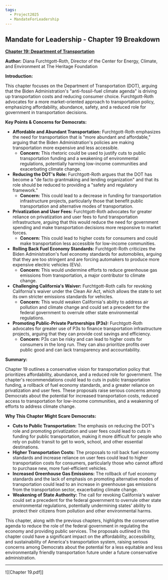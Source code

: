 ```yaml
---
tags:
  - Project2025
  - MandateForLeadership
---
```

## Mandate for Leadership - Chapter 19 Breakdown

**[Chapter 19: Department of Transportation](../../Documents/Project_2025_Chapters/Chapter_19.pdf)**

**Author:** Diana Furchtgott-Roth, Director of the Center for Energy, Climate, and Environment at The Heritage Foundation

**Introduction:**

This chapter focuses on the Department of Transportation (DOT), arguing that the Biden Administration's "anti-fossil-fuel climate agenda" is driving up transportation costs and reducing consumer choice. Furchtgott-Roth advocates for a more market-oriented approach to transportation policy, emphasizing affordability, abundance, safety, and a reduced role for government in transportation decisions.

**Key Points & Concerns for Democrats:**

* **Affordable and Abundant Transportation:** Furchtgott-Roth emphasizes the need for transportation that is "more abundant and affordable," arguing that the Biden Administration's policies are making transportation more expensive and less accessible.
    * **Concern:** This rhetoric could be used to justify cuts to public transportation funding and a weakening of environmental regulations, potentially harming low-income communities and exacerbating climate change.
* **Reducing the DOT's Role:** Furchtgott-Roth argues that the DOT has become a "de facto grantmaking and lending organization" and that its role should be reduced to providing a "safety and regulatory framework."
    * **Concern:** This could lead to a decrease in funding for transportation infrastructure projects, particularly those that benefit public transportation and alternative modes of transportation.
* **Privatization and User Fees:** Furchtgott-Roth advocates for greater reliance on privatization and user fees to fund transportation infrastructure, arguing that this would reduce the need for government spending and make transportation decisions more responsive to market forces.
    * **Concern:** This could lead to higher costs for consumers and could make transportation less accessible for low-income communities.
* **Rolling Back Fuel Economy Standards:** Furchtgott-Roth criticizes the Biden Administration's fuel economy standards for automobiles, arguing that they are too stringent and are forcing automakers to produce more expensive electric vehicles (EVs).
    * **Concern:** This would undermine efforts to reduce greenhouse gas emissions from transportation, a major contributor to climate change.
* **Challenging California's Waiver:** Furchtgott-Roth calls for revoking California's waiver under the Clean Air Act, which allows the state to set its own stricter emissions standards for vehicles.
    * **Concern:** This would weaken California's ability to address air pollution and climate change and could set a precedent for the federal government to overrule other state environmental regulations.
* **Promoting Public-Private Partnerships (P3s):** Furchtgott-Roth advocates for greater use of P3s to finance transportation infrastructure projects, arguing that they can provide cost savings and efficiency.
    * **Concern:** P3s can be risky and can lead to higher costs for consumers in the long run. They can also prioritize profits over public good and can lack transparency and accountability.

**Summary:**

Chapter 19 outlines a conservative vision for transportation policy that prioritizes affordability, abundance, and a reduced role for government. The chapter's recommendations could lead to cuts in public transportation funding, a rollback of fuel economy standards, and a greater reliance on privatization and user fees. These proposals raise serious concerns among Democrats about the potential for increased transportation costs, reduced access to transportation for low-income communities, and a weakening of efforts to address climate change.

**Why This Chapter Might Scare Democrats:**

* **Cuts to Public Transportation:** The emphasis on reducing the DOT's role and promoting privatization and user fees could lead to cuts in funding for public transportation, making it more difficult for people who rely on public transit to get to work, school, and other essential destinations.
* **Higher Transportation Costs:** The proposals to roll back fuel economy standards and increase reliance on user fees could lead to higher transportation costs for consumers, particularly those who cannot afford to purchase new, more fuel-efficient vehicles.
* **Increased Greenhouse Gas Emissions:** The rollback of fuel economy standards and the lack of emphasis on promoting alternative modes of transportation could lead to an increase in greenhouse gas emissions from the transportation sector, exacerbating climate change.
* **Weakening of State Authority:** The call for revoking California's waiver could set a precedent for the federal government to overrule other state environmental regulations, potentially undermining states' ability to protect their citizens from pollution and other environmental harms.

This chapter, along with the previous chapters, highlights the conservative agenda to reduce the role of the federal government in regulating the economy and providing public services. The proposals outlined in this chapter could have a significant impact on the affordability, accessibility, and sustainability of America's transportation system, raising serious concerns among Democrats about the potential for a less equitable and less environmentally friendly transportation future under a future conservative administration. 

----

![[Chapter 19.pdf]]